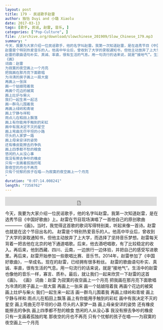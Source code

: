 ```yaml
---
layout: post
title: 179 - 民谣歌手赵雷
author: 独怡 Duyi and 小璐 Xiaolu
date: 2017-03-13
tags: [歌手, 民谣, 赵雷, 音乐, ]
categories: ["Pop-Culture", ]
file: //archive.org/download/slowchinese_201909/Slow_Chinese_179.mp3
summary: "
今天，我要为大家介绍一位民谣歌手，他的名字叫赵雷。我第一次知道赵雷，是在选秀节目《中国好歌曲》上。赵雷在节目现场演唱了一首他自己的原创歌曲————《画》。当时，我觉得这首歌的歌词写得特别美，听起来像一首诗。赵雷也就是在这个节目出名的。
赵雷是个特别热爱音乐的人。他高中毕业后，曾收到了大学的录取通知书，但他主动放弃了上大学，而选择了坚持音乐梦想。赵雷每天背着一把吉他在北京的地下通道唱歌。后来，他去酒吧唱歌，有了比较稳定的收入。再后来，他到西藏、四川、云南，一边旅行一边体验，并把自己的感受写进歌里。再后来，赵雷开始参加一些歌唱比赛、音乐节。2014年，赵雷参加了《中国好歌曲》，一举成名。现在的赵雷，已经拥有很多粉丝。
赵雷的歌曲语句朴实、真诚、率直，很有生活的气息。用一句流行的话来说，就是“接地气”。生活中的赵雷也像他的音乐一样，寡言、质朴。最后，就让我们一起来欣赏一下赵雷的这首《画》。
《画》
词曲：赵雷
为寂寞的夜空画上一个月亮
把我画在那月亮下面歌唱
为冷清的房子画上一扇大窗
再画上一张床
画一个姑娘陪着我
再画个花边的被窝
画上灶炉与柴火
我们一起生来一起活
画一群鸟儿围着我
再画上绿岭和青坡
画上宁静与祥和
雨点儿在稻田上飘落
画上有你能用手触到的彩虹
画中有我决定不灭的星空
画上弯曲无尽平坦的小路
尽头的人家梦一路
画上母亲安详的姿势
还有橡皮能擦去的争执
画上四季都不愁的粮食
悠闲的人从没心事
我没有擦去争吵的橡皮
只有一支画着孤独的笔
那夜空的月也不再亮
只有个忧郁的孩子在唱——为寂寞的夜空画上一个月亮
"
duration: "0:07:14.008241"
length: "7358762"
---
```


<iframe src="https://archive.org/embed/slowchinese_201909/Slow_Chinese_179.mp3" width="500" height="30" frameborder="0" webkitallowfullscreen="true" mozallowfullscreen="true" allowfullscreen></iframe>

今天，我要为大家介绍一位民谣歌手，他的名字叫赵雷。我第一次知道赵雷，是在选秀节目《中国好歌曲》上。赵雷在节目现场演唱了一首他自己的原创歌曲————《画》。当时，我觉得这首歌的歌词写得特别美，听起来像一首诗。赵雷也就是在这个节目出名的。
赵雷是个特别热爱音乐的人。他高中毕业后，曾收到了大学的录取通知书，但他主动放弃了上大学，而选择了坚持音乐梦想。赵雷每天背着一把吉他在北京的地下通道唱歌。后来，他去酒吧唱歌，有了比较稳定的收入。再后来，他到西藏、四川、云南，一边旅行一边体验，并把自己的感受写进歌里。再后来，赵雷开始参加一些歌唱比赛、音乐节。2014年，赵雷参加了《中国好歌曲》，一举成名。现在的赵雷，已经拥有很多粉丝。
赵雷的歌曲语句朴实、真诚、率直，很有生活的气息。用一句流行的话来说，就是“接地气”。生活中的赵雷也像他的音乐一样，寡言、质朴。最后，就让我们一起来欣赏一下赵雷的这首《画》。
《画》
词曲：赵雷
为寂寞的夜空画上一个月亮
把我画在那月亮下面歌唱
为冷清的房子画上一扇大窗
再画上一张床
画一个姑娘陪着我
再画个花边的被窝
画上灶炉与柴火
我们一起生来一起活
画一群鸟儿围着我
再画上绿岭和青坡
画上宁静与祥和
雨点儿在稻田上飘落
画上有你能用手触到的彩虹
画中有我决定不灭的星空
画上弯曲无尽平坦的小路
尽头的人家梦一路
画上母亲安详的姿势
还有橡皮能擦去的争执
画上四季都不愁的粮食
悠闲的人从没心事
我没有擦去争吵的橡皮
只有一支画着孤独的笔
那夜空的月也不再亮
只有个忧郁的孩子在唱——为寂寞的夜空画上一个月亮
